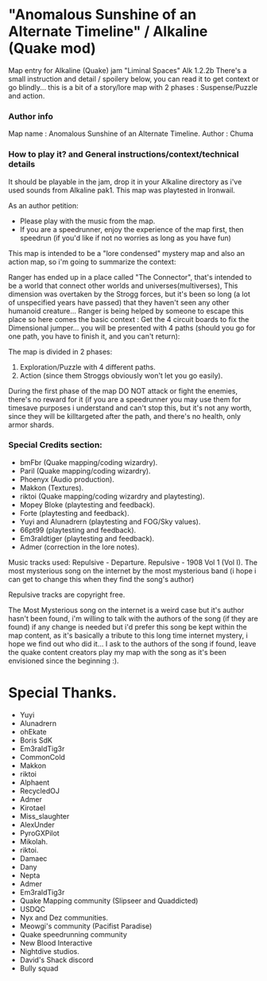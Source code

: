 # "Anomalous Sunshine of an Alternate Timeline" / Alkaline (Quake mod)
Map entry for Alkaline (Quake) jam "Liminal Spaces" Alk 1.2.2b
There's a small instruction and detail / spoilery below, you can read it to get context or go blindly... this is a bit of a story/lore map with 2 phases : Suspense/Puzzle and action.

### Author info

Map name : Anomalous Sunshine of an Alternate Timeline.
Author : Chuma

### How to play it? and General instructions/context/technical details

It should be playable in the jam, drop it in your Alkaline directory as i've used sounds from Alkaline pak1. This map was playtested in Ironwail.

As an author petition:
- Please play with the music from the map.
- If you are a speedrunner, enjoy the experience of the map first, then speedrun (if you'd like if not no worries as long as you have fun)

This map is intended to be a "lore condensed" mystery map and also an action map, so i'm going to summarize the context:

Ranger has ended up in a place called "The Connector", that's intended to be a world that connect other worlds and universes(multiverses), This dimension was overtaken by the Strogg forces, but it's been so long (a lot of unspecified years have passed) that they haven't seen any other humanoid creature... Ranger is being helped by someone to escape this place so here comes the basic context : Get the 4 circuit boards to fix the Dimensional jumper... you will be presented with 4 paths (should you go for one path, you have to finish it, and you can't return):

The map is divided in 2 phases:
1. Exploration/Puzzle with 4 different paths.
2. Action (since them Stroggs obviously won't let you go easily).

During the first phase of the map DO NOT attack or fight the enemies, there's no reward for it (if you are a speedrunner you may use them for timesave purposes i understand and can't stop this, but it's not any worth, since they will be killtargeted after the path, and there's no health, only armor shards.


### Special Credits section:
- bmFbr (Quake mapping/coding wizardry).
- Paril (Quake mapping/coding wizardry).
- Phoenyx (Audio production).
- Makkon (Textures).
- riktoi (Quake mapping/coding wizardry and playtesting).
- Mopey Bloke (playtesting and feedback).
- Forte (playtesting and feedback).
- Yuyi and Alunadrern (playtesting and FOG/Sky values).
- 66pt99 (playtesting and feedback).
- Em3raldtiger (playtesting and feedback).
- Admer (correction in the lore notes).

Music tracks used:
Repulsive - Departure.
Repulsive - 1908 Vol 1 (Vol I).
The most mysterious song on the internet by the most mysterious band (i hope i can get to change this when they find the song's author)

Repulsive tracks are copyright free.

The Most Mysterious song on the internet is a weird case but it's author hasn't been found, i'm willing to talk with the authors of the song (if they are found) if any change is needed but i'd prefer this song be kept within the map content, as it's basically a tribute to this long time internet mystery, i hope we find out who did it... I ask to the authors of the song if found, leave the quake content creators play my map with the song as it's been envisioned since the beginning :).


# Special Thanks.

- Yuyi
- Alunadrern
- ohEkate
- Boris SdK
- Em3raldTig3r
- CommonCold
- Makkon
- riktoi
- Alphaent
- RecycledOJ
- Admer
- Kirotael
- Miss_slaughter
- AlexUnder
- PyroGXPilot
- Mikolah.
- riktoi.
- Damaec
- Dany
- Nepta
- Admer
- Em3raldTig3r
- Quake Mapping community (Slipseer and Quaddicted)
- USDQC
- Nyx and Dez communities.
- Meowgi's community (Pacifist Paradise)
- Quake speedrunning community
- New Blood Interactive
- Nightdive studios.
- David's Shack discord
- Bully squad
